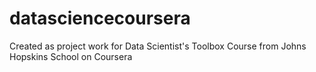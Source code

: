 datasciencecoursera
===================

Created as project work for Data Scientist's Toolbox Course from Johns Hopskins School on Coursera
